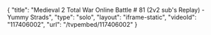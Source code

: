 {
    "title": "Medieval 2 Total War Online Battle # 81 (2v2 sub's Replay) - Yummy Strads",
    "type": "solo",
    "layout": "iframe-static",
    "videoId": "117406002",
    "url": "\/tvpembed\/117406002"
}
